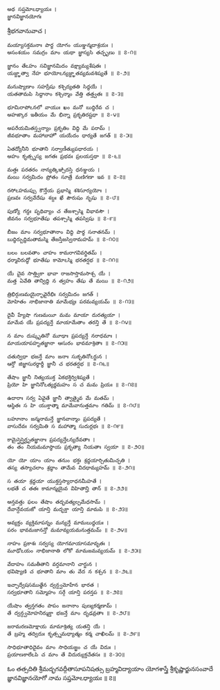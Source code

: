 	అథ సప్తమోఽధ్యాయః ।
	జ్ఞానవిజ్ఞానయోగః

శ్రీభగవానువాచ ।

	మయ్యాసక్తమనాః పార్థ యోగం యుఞ్జన్మదాశ్రయః ।
	అసంశయం సమగ్రం మాం యథా జ్ఞాస్యసి తచ్ఛృణు ॥ ౭-౧॥

	జ్ఞానం తేఽహం సవిజ్ఞానమిదం వక్ష్యామ్యశేషతః ।
	యజ్జ్ఞాత్వా నేహ భూయోఽన్యజ్జ్ఞాతవ్యమవశిష్యతే ॥ ౭-౨॥

	మనుష్యాణాం సహస్రేషు కశ్చిద్యతతి సిద్ధయే ।
	యతతామపి సిద్ధానాం కశ్చిన్మాం వేత్తి తత్త్వతః ॥ ౭-౩॥

	భూమిరాపోఽనలో వాయుః ఖం మనో బుద్ధిరేవ చ ।
	అహఙ్కార ఇతీయం మే భిన్నా ప్రకృతిరష్టధా ॥ ౭-౪॥

	అపరేయమితస్త్వన్యాం ప్రకృతిం విద్ధి మే పరామ్ ।
	జీవభూతాం మహాబాహో యయేదం ధార్యతే జగత్ ॥ ౭-౫॥

	ఏతద్యోనీని భూతాని సర్వాణీత్యుపధారయ ।
	అహం కృత్స్నస్య జగతః ప్రభవః ప్రలయస్తథా ॥ ౭-౬॥

	మత్తః పరతరం నాన్యత్కిఞ్చిదస్తి ధనఞ్జయ ।
	మయి సర్వమిదం ప్రోతం సూత్రే మణిగణా ఇవ ॥ ౭-౭॥

	రసోఽహమప్సు కౌన్తేయ ప్రభాస్మి శశిసూర్యయోః ।
	ప్రణవః సర్వవేదేషు శబ్దః ఖే పౌరుషం నృషు ॥ ౭-౮॥

	పుణ్యో గన్ధః పృథివ్యాం చ తేజశ్చాస్మి విభావసౌ ।
	జీవనం సర్వభూతేషు తపశ్చాస్మి తపస్విషు ॥ ౭-౯॥

	బీజం మాం సర్వభూతానాం విద్ధి పార్థ సనాతనమ్ ।
	బుద్ధిర్బుద్ధిమతామస్మి తేజస్తేజస్వినామహమ్ ॥ ౭-౧౦॥

	బలం బలవతాం చాహం కామరాగవివర్జితమ్ ।
	ధర్మావిరుద్ధో భూతేషు కామోఽస్మి భరతర్షభ ॥ ౭-౧౧॥

	యే చైవ సాత్త్వికా భావా రాజసాస్తామసాశ్చ యే ।
	మత్త ఏవేతి తాన్విద్ధి న త్వహం తేషు తే మయి ॥ ౭-౧౨॥

	త్రిభిర్గుణమయైర్భావైరేభిః సర్వమిదం జగత్ ।
	మోహితం నాభిజానాతి మామేభ్యః పరమవ్యయమ్ ॥ ౭-౧౩॥

	దైవీ హ్యేషా గుణమయీ మమ మాయా దురత్యయా ।
	మామేవ యే ప్రపద్యన్తే మాయామేతాం తరన్తి తే ॥ ౭-౧౪॥

	న మాం దుష్కృతినో మూఢాః ప్రపద్యన్తే నరాధమాః ।
	మాయయాపహృతజ్ఞానా ఆసురం భావమాశ్రితాః ॥ ౭-౧౫॥

	చతుర్విధా భజన్తే మాం జనాః సుకృతినోఽర్జున ।
	ఆర్తో జిజ్ఞాసురర్థార్థీ జ్ఞానీ చ భరతర్షభ ॥ ౭-౧౬॥

	తేషాం జ్ఞానీ నిత్యయుక్త ఏకభక్తిర్విశిష్యతే ।
	ప్రియో హి జ్ఞానినోఽత్యర్థమహం స చ మమ ప్రియః ॥ ౭-౧౭॥

	ఉదారాః సర్వ ఏవైతే జ్ఞానీ త్వాత్మైవ మే మతమ్ ।
	ఆస్థితః స హి యుక్తాత్మా మామేవానుత్తమాం గతిమ్ ॥ ౭-౧౮॥

	బహూనాం జన్మనామన్తే జ్ఞానవాన్మాం ప్రపద్యతే ।
	వాసుదేవః సర్వమితి స మహాత్మా సుదుర్లభః ॥ ౭-౧౯॥

	కామైస్తైస్తైర్హృతజ్ఞానాః ప్రపద్యన్తేఽన్యదేవతాః ।
	తం తం నియమమాస్థాయ ప్రకృత్యా నియతాః స్వయా ॥ ౭-౨౦॥

	యో యో యాం యాం తనుం భక్తః శ్రద్ధయార్చితుమిచ్ఛతి ।
	తస్య తస్యాచలాం శ్రద్ధాం తామేవ విదధామ్యహమ్ ॥ ౭-౨౧॥

	స తయా శ్రద్ధయా యుక్తస్తస్యారాధనమీహతే ।
	లభతే చ తతః కామాన్మయైవ విహితాన్హి తాన్ ॥ ౭-౨౨॥

	అన్తవత్తు ఫలం తేషాం తద్భవత్యల్పమేధసామ్ ।
	దేవాన్దేవయజో యాన్తి మద్భక్తా యాన్తి మామపి ॥ ౭-౨౩॥

	అవ్యక్తం వ్యక్తిమాపన్నం మన్యన్తే మామబుద్ధయః ।
	పరం భావమజానన్తో మమావ్యయమనుత్తమమ్ ॥ ౭-౨౪॥

	నాహం ప్రకాశః సర్వస్య యోగమాయాసమావృతః ।
	మూఢోఽయం నాభిజానాతి లోకో మామజమవ్యయమ్ ॥ ౭-౨౫॥

	వేదాహం సమతీతాని వర్తమానాని చార్జున ।
	భవిష్యాణి చ భూతాని మాం తు వేద న కశ్చన ॥ ౭-౨౬॥

	ఇచ్ఛాద్వేషసముత్థేన ద్వన్ద్వమోహేన భారత ।
	సర్వభూతాని సమ్మోహం సర్గే యాన్తి పరన్తప ॥ ౭-౨౭॥

	యేషాం త్వన్తగతం పాపం జనానాం పుణ్యకర్మణామ్ ।
	తే ద్వన్ద్వమోహనిర్ముక్తా భజన్తే మాం దృఢవ్రతాః ॥ ౭-౨౮॥

	జరామరణమోక్షాయ మామాశ్రిత్య యతన్తి యే ।
	తే బ్రహ్మ తద్విదుః కృత్స్నమధ్యాత్మం కర్మ చాఖిలమ్ ॥ ౭-౨౯॥

	సాధిభూతాధిదైవం మాం సాధియజ్ఞం చ యే విదుః ।
	ప్రయాణకాలేఽపి చ మాం తే విదుర్యుక్తచేతసః ॥ ౭-౩౦॥

ఓం తత్సదితి శ్రీమద్భగవద్గీతాసూపనిషత్సు
బ్రహ్మవిద్యాయాం యోగశాస్త్రే శ్రీకృష్ణార్జునసంవాదే
జ్ఞానవిజ్ఞానయోగో నామ సప్తమోఽధ్యాయః ॥ ౭॥
